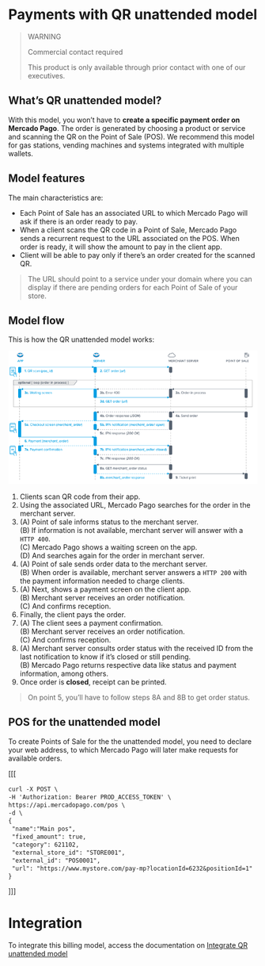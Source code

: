 # Payments with QR unattended model

> WARNING
>
> Commercial contact required
>
> This product is only available through prior contact with one of our executives.

## What’s QR unattended model?

With this model, you won’t have to **create a specific payment order on Mercado Pago**. The order is generated by choosing a product or service and scanning the QR on the Point of Sale (POS).
We recommend this model for gas stations, vending machines and systems integrated with multiple wallets.

## Model features

The main characteristics are:

- Each Point of Sale has an associated URL to which Mercado Pago will ask if there is an order ready to pay.
- When a client scans the QR code in a Point of Sale, Mercado Pago sends a recurrent request to the URL associated on the POS. When order is ready, it will show the amount to pay in the client app. 
- Client will be able to pay only if there’s an order created for the scanned QR. 

> The URL should point to a service under your domain where you can display if there are pending orders for each Point of Sale of your store.

## Model flow

This is how the QR unattended model works:

![Flujo de pago en punto de venta QR Mercado Pago](/images/mobile/qr-gas-station-flow.en.png)

1. Clients scan QR code from their app. 
2. Using the associated URL, Mercado Pago searches for the order in the merchant server.
3. (A) Point of sale informs status to the merchant server. <br/>
(B) If information is not available, merchant server will answer with a `HTTP 400`.<br/>
(C) Mercado Pago shows a waiting screen on the app.<br/>
(D) And searches again for the order in merchant server. 
4. (A) Point of sale sends order data to the merchant server.<br/> 
(B) When order is available, merchant server answers a  `HTTP 200` with the payment information needed to charge clients.
5. (A) Next, shows a payment screen on the client app. <br/>
(B) Merchant server receives an order notification.<br/>
(C) And confirms reception.
6. Finally, the client pays the order.
7. (A) The client sees a payment confirmation.<br/>
(B) Merchant server receives an order notification.<br/>
(C) And confirms reception.
8. (A) Merchant server consults order status with the received ID from the last notification to know if it’s closed or still pending.<br/>
(B) Mercado Pago returns respective data like status and payment information, among others. 
9. Once order is **closed**, receipt can be printed.

> On point 5, you’ll have to follow steps 8A and 8B to get order status.

## POS for the unattended model

To create Points of Sale for the the unattended model, you need to declare your web address, to which Mercado Pago will later make requests for available orders.

[[[
 ```curl
curl -X POST \
-H 'Authorization: Bearer PROD_ACCESS_TOKEN' \
https://api.mercadopago.com/pos \
-d \
{
  "name":"Main pos", 
  "fixed_amount": true,
  "category": 621102,
  "external_store_id": "STORE001",
  "external_id": "POS0001",
  "url": "https://www.mystore.com/pay-mp?locationId=6232&positionId=1"
}
```
]]]

# Integration

To integrate this billing model, access the documentation on [Integrate QR unattended model](/developers/en/docs/qr-code/qr-unattended/qr-unattended-part-b)